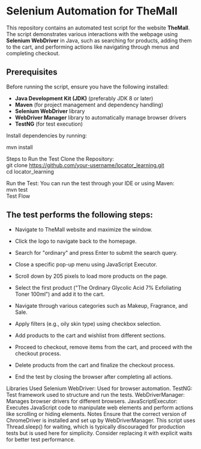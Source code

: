 
# Selenium Automation for TheMall

This repository contains an automated test script for the website **TheMall**. The script demonstrates various interactions with the webpage using **Selenium WebDriver** in Java, such as searching for products, adding them to the cart, and performing actions like navigating through menus and completing checkout.

## Prerequisites

Before running the script, ensure you have the following installed:
- **Java Development Kit (JDK)** (preferably JDK 8 or later)
- **Maven** (for project management and dependency handling)
- **Selenium WebDriver** library
- **WebDriver Manager** library to automatically manage browser drivers
- **TestNG** (for test execution)
  
Install dependencies by running:


mvn install

Steps to Run the Test 
Clone the Repository: <br>
git clone https://github.com/your-username/locator_learning.git    
cd locator_learning

Run the Test: You can run the test through your IDE or using Maven:  
mvn test   
Test Flow

## The test performs the following steps:

- Navigate to TheMall website and maximize the window. 

- Click the logo to navigate back to the homepage. 

- Search for "ordinary" and press Enter to submit the search query. <br>

- Close a specific pop-up menu using JavaScript Executor. <br>

- Scroll down by 205 pixels to load more products on the page. <br>

- Select the first product ("The Ordinary Glycolic Acid 7% Exfoliating Toner 100ml") and add it to the cart. <br>

- Navigate through various categories such as Makeup, Fragrance, and Sale. <br>

- Apply filters (e.g., oily skin type) using checkbox selection. <br>

- Add products to the cart and wishlist from different sections. <br>

- Proceed to checkout, remove items from the cart, and proceed with the checkout process.


- Delete products from the cart and finalize the checkout process.


- End the test by closing the browser after completing all actions.


Libraries Used
Selenium WebDriver: Used for browser automation.
TestNG: Test framework used to structure and run the tests.
WebDriverManager: Manages browser drivers for different browsers.
JavaScriptExecutor: Executes JavaScript code to manipulate web elements and perform actions like scrolling or hiding elements.
Notes
Ensure that the correct version of ChromeDriver is installed and set up by WebDriverManager.
This script uses Thread.sleep() for waiting, which is typically discouraged for production tests but is used here for simplicity. Consider replacing it with explicit waits for better test performance.


